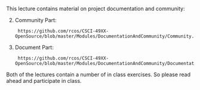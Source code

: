 This lecture contains material on project documentation and community:

2. Community Part:

        https://github.com/rcos/CSCI-49XX-OpenSource/blob/master/Modules/DocumentationAndCommunity/Community.html

1. Document Part:

        https://github.com/rcos/CSCI-49XX-OpenSource/blob/master/Modules/DocumentationAndCommunity/Documentation.html


Both of the lectures contain a number of in class exercises. So please read ahead and participate in class.

